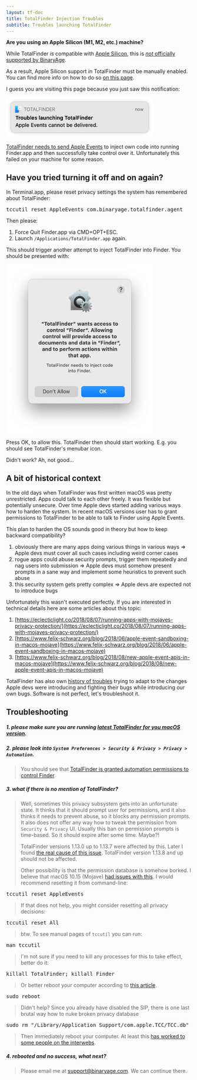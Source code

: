```yaml
---
layout: tf-doc
title: TotalFinder Injection Troubles
subtitle: Troubles launching TotalFinder
---
```


<p class="info-box compatibility">
  <b>Are you using an Apple Silicon (M1, M2, etc.) machine?</b><br>

  While TotalFinder <i>is</i> compatible with <a href="https://en.wikipedia.org/wiki/Apple_silicon">Apple Silicon</a>, this is <a href="https://blog.binaryage.com/totalfinder-totalspaces-future/"><i>not</i> officially supported by BinaryAge</a>.<br>

  As a result, Apple Silicon support in TotalFinder must be manually enabled. You can find more info on how to do so <a href="/apple-silicon">on this page</a>.
</p>

I guess you are visiting this page because you just saw this notification:

<img src="/images/totalfinder-injection-troubles-notification.png" class="no-background" style="width:400px" alt="Notification: Troubles launching TotalFinder - Apple Events cannot be delivered"><br>

[TotalFinder needs to send Apple Events](/automation-permissions) to inject own code into running Finder.app and then successfully take control 
over it. Unfortunately this failed on your machine for some reason.

## Have you tried turning it off and on again?

In Terminal.app, please reset privacy settings the system has remembered about TotalFinder:

<pre class="terminal">tccutil reset AppleEvents com.binaryage.totalfinder.agent</pre>

Then please:

1. Force Quit Finder.app via CMD+OPT+ESC.
2. Launch `/Applications/TotalFinder.app` again.

This should trigger another attempt to inject TotalFinder into Finder. You should be presented with:

<img src="/images/totalfinder-permission-prompt.png" class="no-background" style="width:400px" alt="TotalFinder permission prompt"><br>

Press OK, to allow this. TotalFinder then should start working. E.g. you should see TotalFinder's menubar icon.

Didn't work? Ah, not good...

## A bit of historical context

In the old days when TotalFinder was first written macOS was pretty unrestricted. Apps could talk to each other freely.
It was flexible but potentially unsecure. Over time Apple devs started adding various ways how to harden the system.
In recent macOS versions user has to grant permissions to TotalFinder to be able to talk to Finder using Apple Events.

This plan to harden the OS sounds good in theory but how to keep backward compatibility?

1. obviously there are many apps doing various things in various ways 
   => Apple devs must cover all such cases including weird corner cases
2. rogue apps could abuse security prompts, trigger them repeatedly and nag users into submission
   => Apple devs must somehow present prompts in a sane way and implement some heuristics to prevent such abuse
3. this security system gets pretty complex
   => Apple devs are expected not to introduce bugs

Unfortunately this wasn't executed perfectly. If you are interested in technical details here are some articles 
about this topic:

1. [https://eclecticlight.co/2018/08/07/running-apps-with-mojaves-privacy-protection/](https://eclecticlight.co/2018/08/07/running-apps-with-mojaves-privacy-protection/)
1. [https://www.felix-schwarz.org/blog/2018/06/apple-event-sandboxing-in-macos-mojave](https://www.felix-schwarz.org/blog/2018/06/apple-event-sandboxing-in-macos-mojave)
1. [https://www.felix-schwarz.org/blog/2018/08/new-apple-event-apis-in-macos-mojave](https://www.felix-schwarz.org/blog/2018/08/new-apple-event-apis-in-macos-mojave)

TotalFinder has also own [history of troubles](https://discuss.binaryage.com/t/totalfinder-does-not-launch) 
trying to adapt to the changes Apple devs were introducing
and fighting their bugs while introducing our own bugs. 
Software is not perfect, let's troubleshoot it.

## Troubleshooting

##### 1. please make sure you are running [latest TotalFinder for you macOS version](/compatibility).

##### 2. please look into `System Preferences > Security & Privacy > Privacy > Automation`.

> You should see that [TotalFinder is granted automation permissions to control Finder](/automation-permissions).

##### 3. what if there is no mention of TotalFinder?

> Well, sometimes this privacy subsystem gets into an unfortunate state. It thinks that it should prompt user for 
> permissions, and it also thinks it needs to prevent abuse, so it blocks any permission prompts. It also does not 
> offer any way how to tweak the permission from `Security & Privacy` UI.
> Usually this ban on permission prompts is time-based. So it should expire after some time. Maybe?!
> 
> TotalFinder versions 1.13.0 up to 1.13.7 were affected by this. Later I found [the real cause of this issue](https://github.com/desktop/desktop/issues/9050#issue-560018947).
> TotalFinder version 1.13.8 and up should not be affected. 
>
> Other possibility is that the permission database is somehow borked. I believe that macOS 10.15 (Mojave) [had issues with this](https://github.com/Hammerspoon/hammerspoon/issues/2031#issuecomment-478250239). 
> I would recommend resetting it from command-line:

<pre class="terminal">tccutil reset AppleEvents</pre>

> If that does not help, you might consider resetting all privacy decisions:

<pre class="terminal">tccutil reset All</pre>

> btw. To see manual pages of `tccutil` you can run:

<pre class="terminal">man tccutil</pre>

> I'm not sure if you need to kill any processes for this to take effect, better do it:

<pre class="terminal">killall TotalFinder; killall Finder</pre>

> Or better reboot your computer according to [this article](https://eclecticlight.co/2018/11/20/what-does-the-tcc-compatibility-database-do/). 

<pre class="terminal">sudo reboot</pre>

> Didn't help? Since you already have disabled the SIP, 
> there is one last brutal way how to nuke broken privacy database

<pre class="terminal">sudo rm "/Library/Application Support/com.apple.TCC/TCC.db"</pre>

> Then immediately reboot your computer. At least this [has worked to some people on the interwebs](https://community.folivora.ai/t/bug-cant-add-btt-to-mojave-privacy-security-settings/6688/2).

##### 4. rebooted and no success, what next?

> Please email me at [support@binaryage.com](mailto:support@binaryage.com). We can continue there.
